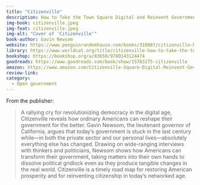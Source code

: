 ```yaml
---
title: "Citizenville"
description: How to Take the Town Square Digital and Reinvent Government
img-book: citizenville.jpeg
img-feat: citizenville.jpeg
img-alt: "Cover of 'Citizenville'"
book-author: Gavin Newsom
website: https://www.penguinrandomhouse.com/books/310887/citizenville-by-gavin-newsom-with-lisa-dickey/
library: https://www.worldcat.org/title/citizenville-how-to-take-the-town-square-digital-and-reinvent-government/oclc/849718972/editions?referer=di&editionsView=true
bookshop: https://bookshop.org/a/83650/9780143124474
goodreads: https://www.goodreads.com/book/show/15783275-citizenville
amazon: https://www.amazon.com/Citizenville-Square-Digital-Reinvent-Government/dp/0143124471
review-link: 
category:
  - Open government
---
```


From the publisher:

> A rallying cry for revolutionizing democracy in the digital age, Citizenville reveals how ordinary Americans can reshape their government for the better. Gavin Newsom, the lieutenant governor of California, argues that today’s government is stuck in the last century while—in both the private sector and our personal lives—absolutely everything else has changed. Drawing on wide-ranging interviews with thinkers and politicians, Newsom shows how Americans can transform their government, taking matters into their own hands to dissolve political gridlock even as they produce tangible changes in the real world. Citizenville is a timely road map for restoring American prosperity and for reinventing citizenship in today’s networked age.